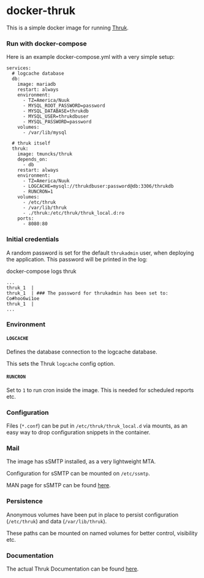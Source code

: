 # docker-thruk
This is a simple docker image for running [Thruk](https://www.thruk.org/).

### Run with docker-compose
Here is an example docker-compose.yml with a very simple setup:

```
services:
  # logcache database
  db:
    image: mariadb
    restart: always
    environment:
      - TZ=America/Nuuk
      - MYSQL_ROOT_PASSWORD=password
      - MYSQL_DATABASE=thrukdb
      - MYSQL_USER=thrukdbuser
      - MYSQL_PASSWORD=password
    volumes:
      - /var/lib/mysql

  # thruk itself
  thruk:
    image: tmuncks/thruk
    depends_on:
      - db
    restart: always
    environment:
      - TZ=America/Nuuk
      - LOGCACHE=mysql://thrukdbuser:password@db:3306/thrukdb
      - RUNCRON=1
    volumes:
      - /etc/thruk
      - /var/lib/thruk
      - ./thruk:/etc/thruk/thruk_local.d:ro
    ports:
      - 8080:80
```

### Initial credentials
A random password is set for the default `thrukadmin` user, when deploying the application. This password will be printed in the log:

docker-compose logs thruk
```
...
thruk_1  | 
thruk_1  | ### The password for thrukadmin has been set to: Co#hoo6wi1oe
thruk_1  | 
...
```

### Environment

#### `LOGCACHE`
Defines the database connection to the logcache database.

This sets the Thruk `logcache` config option.

#### `RUNCRON`
Set to `1` to run cron inside the image. This is needed for scheduled reports etc.

### Configuration
Files (`*.conf`) can be put in `/etc/thruk/thruk_local.d` via mounts, as an easy way to drop configuration snippets in the container.

### Mail
The image has sSMTP installed, as a very lightweight MTA.

Configuration for sSMTP can be mounted on `/etc/ssmtp`.

MAN page for sSMTP can be found [here](https://manpages.debian.org/stable/ssmtp/ssmtp.8.en.html).

### Persistence
Anonymous volumes have been put in place to persist configuration (`/etc/thruk`) and data (`/var/lib/thruk`).

These paths can be mounted on named volumes for better control, visibility etc.

### Documentation
The actual Thruk Documentation can be found [here](https://www.thruk.org/documentation/).